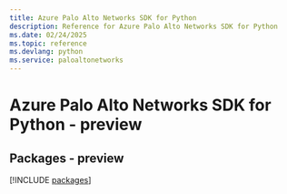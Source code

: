 ```yaml
---
title: Azure Palo Alto Networks SDK for Python
description: Reference for Azure Palo Alto Networks SDK for Python
ms.date: 02/24/2025
ms.topic: reference
ms.devlang: python
ms.service: paloaltonetworks
---
```

# Azure Palo Alto Networks SDK for Python - preview
## Packages - preview
[!INCLUDE [packages](palo-alto-networks-index.md)]